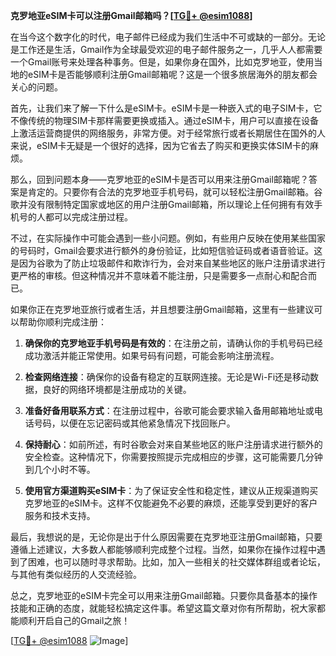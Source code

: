 **克罗地亚eSIM卡可以注册Gmail邮箱吗？[[TG💪+ @esim1088](https://t.me/s/esim1088)]**

在当今这个数字化的时代，电子邮件已经成为我们生活中不可或缺的一部分。无论是工作还是生活，Gmail作为全球最受欢迎的电子邮件服务之一，几乎人人都需要一个Gmail账号来处理各种事务。但是，如果你身在国外，比如克罗地亚，使用当地的eSIM卡是否能够顺利注册Gmail邮箱呢？这是一个很多旅居海外的朋友都会关心的问题。

首先，让我们来了解一下什么是eSIM卡。eSIM卡是一种嵌入式的电子SIM卡，它不像传统的物理SIM卡那样需要更换或插入。通过eSIM卡，用户可以直接在设备上激活运营商提供的网络服务，非常方便。对于经常旅行或者长期居住在国外的人来说，eSIM卡无疑是一个很好的选择，因为它省去了购买和更换实体SIM卡的麻烦。

那么，回到问题本身——克罗地亚的eSIM卡是否可以用来注册Gmail邮箱呢？答案是肯定的。只要你有合法的克罗地亚手机号码，就可以轻松注册Gmail邮箱。谷歌并没有限制特定国家或地区的用户注册Gmail邮箱，所以理论上任何拥有有效手机号的人都可以完成注册过程。

不过，在实际操作中可能会遇到一些小问题。例如，有些用户反映在使用某些国家的号码时，Gmail会要求进行额外的身份验证，比如短信验证码或者语音验证。这是因为谷歌为了防止垃圾邮件和欺诈行为，会对来自某些地区的账户注册请求进行更严格的审核。但这种情况并不意味着不能注册，只是需要多一点耐心和配合而已。

如果你正在克罗地亚旅行或者生活，并且想要注册Gmail邮箱，这里有一些建议可以帮助你顺利完成注册：

1. **确保你的克罗地亚手机号码是有效的**：在注册之前，请确认你的手机号码已经成功激活并能正常使用。如果号码有问题，可能会影响注册流程。

2. **检查网络连接**：确保你的设备有稳定的互联网连接。无论是Wi-Fi还是移动数据，良好的网络环境都是注册成功的关键。

3. **准备好备用联系方式**：在注册过程中，谷歌可能会要求输入备用邮箱地址或电话号码，以便在忘记密码或其他紧急情况下找回账户。

4. **保持耐心**：如前所述，有时谷歌会对来自某些地区的账户注册请求进行额外的安全检查。这种情况下，你需要按照提示完成相应的步骤，这可能需要几分钟到几个小时不等。

5. **使用官方渠道购买eSIM卡**：为了保证安全性和稳定性，建议从正规渠道购买克罗地亚的eSIM卡。这样不仅能避免不必要的麻烦，还能享受到更好的客户服务和技术支持。

最后，我想说的是，无论你是出于什么原因需要在克罗地亚注册Gmail邮箱，只要遵循上述建议，大多数人都能够顺利完成整个过程。当然，如果你在操作过程中遇到了困难，也可以随时寻求帮助。比如，加入一些相关的社交媒体群组或者论坛，与其他有类似经历的人交流经验。

总之，克罗地亚的eSIM卡完全可以用来注册Gmail邮箱。只要你具备基本的操作技能和正确的态度，就能轻松搞定这件事。希望这篇文章对你有所帮助，祝大家都能顺利开启自己的Gmail之旅！

[[TG💪+ @esim1088](https://t.me/s/esim1088) ![Image](https://i.postimg.cc/4NQfJmqS/Snipaste-2025-05-13-00-14-12.png)]